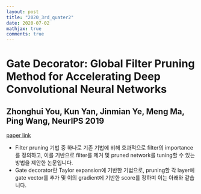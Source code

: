 ```yaml
---
layout: post
title: "2020_3rd_quater2"
date: 2020-07-02
mathjax: true
comments: true
---
```


# Gate Decorator: Global Filter Pruning Method for Accelerating Deep Convolutional Neural Networks
## Zhonghui You, Kun Yan, Jinmian Ye, Meng Ma, Ping Wang, NeurIPS 2019
[paper link](https://arxiv.org/abs/1909.08174)
- Filter pruning 기법 중 하나로 기존 기법에 비해 효과적으로 filter의 importance를 정의하고, 이를 기반으로 filter를 제거 및 pruned network를 tuning할 수 있는 방법을 제안한 논문입니다.
- Gate decorator란 Taylor expansion에 기반한 기법으로, pruning할 각 layer에 gate vector를 추가 및 이의 gradient에 기반한 score를 정하며 이는 아래와 같습니다.

